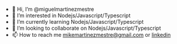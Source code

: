 - 👋 Hi, I’m @miguelmartinezmestre
- 👀 I’m interested in Nodejs/Javascript/Typescript
- 🌱 I’m currently learning Nodejs/Javascript/Typescript
- 💞️ I’m looking to collaborate on Nodejs/Javascript/Typescript
- 📫 How to reach me mikemartinezmestre@gmail.com or [linkedin](https://www.linkedin.com/in/miguelmartinezmestre/)
